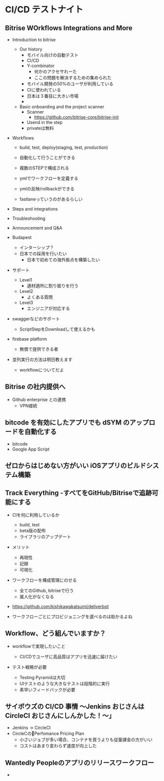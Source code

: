 # CI/CD テストナイト

## Bitrise WOrkflows Integrations and More

- Introduction to bitrise
  - Our history
    - モバイル向けの自動テスト
    - CI/CD
    - Y-combinator
      - 何かのアクセサれーた
      - ここの問題を解決するための集められた
    - モバイル開発の50%のユーザが利用している
    - CIに使われている
    - 日本は３番目に大きい市場
    - 
  - Basic onboarding and the project scanner
    - Scanner
      - https://github.com/bitrise-core/bitrise-init
    - Usend in the step
    - privateは無料

- Workflows
  - build, test, deploy(staging, test, production)
  - 自動化して行うことができる
  - 複数のSTEPで構成される
  - ymlでワークフローを定義する
  - ymlの反映/rollbackができる

  - fastlaneっていうのがあるらしい

- Steps and integrations

- Troubleshooting

- Announcement and Q&A
- Budapest
  - インターシップ？
  - 日本での採用を行いたい
    - 日本で初めての海外拠点を構築したい
- サポート
  - Level1
    - 適材適所に割り振りを行う
  - Level2
    - よくある質問
  - Level3
    - エンジニアが対応する

- swaggerなどのサポート
  - ScriptStepをDownloadして使えるかも

- firebase platform
  - 無償で提供できる者

- 並列実行の方法は明日教えます
  - workflowについてだよ

## Bitrise の社内提供へ

- Github enterprise との連携
  - VPN接続


## bitcode を有効にしたアプリでも dSYM のアップロードを自動化する

- bitcode
- Google App Script

## ゼロからはじめない方がいい iOSアプリのビルドシステム構築

## Track Everything -すべてをGitHub/Bitriseで追跡可能にする

- CIを何に利用しているか
  - build, test
  - beta版の配布
  - ライブラリのアップデート

- メリット
  - 再現性
  - 記録
  - 可視化

- ワークフローを構成管理にのせる
  - 全てのGithub, bitriseで行う
  - 属人化がなくなる

- https://github.com/kishikawakatsumi/deliverbot
- ワークフローごとにプロビジョニングを選べるのは助かるよね


## Workflow、どう組んでいますか？

- workflowで実現したいこと
  - CI/CDでユーザに高品質はアプリを迅速に届けたい

- テスト戦略が必要
  - Testing Pyramidは大切
  - UIテストのような大きなテストは段階的に実行
  - 素早いフィードバックが必要


## サイボウズの CI/CD 事情 ～Jenkins おじさんは CircleCI おじさんにしんかした！～」

- Jenkins -> CircleCI
- CircleCのPerfomance Pricing Plan
  - 小さいジョブが多い場合、コンテナを買うよりも従量課金の方がいい
  - コストはあまり変わらず速度が向上した


## Wantedly Peopleのアプリのリリースワークフロー

- 